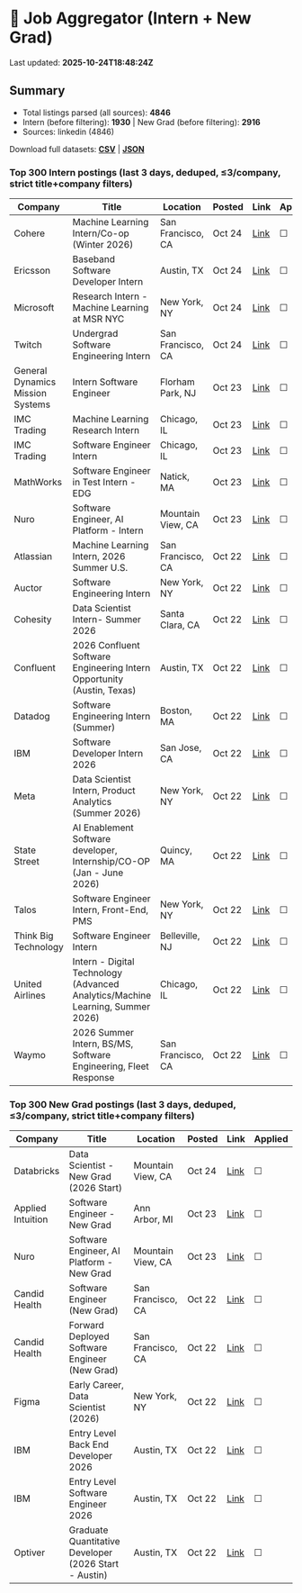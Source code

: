 # 🔎 Job Aggregator (Intern + New Grad)

Last updated: **2025-10-24T18:48:24Z**

## Summary
- Total listings parsed (all sources): **4846**
- Intern (before filtering): **1930** | New Grad (before filtering): **2916**
- Sources: linkedin (4846)

Download full datasets: **[CSV](data/jobs.csv)** | **[JSON](data/jobs.json)**

### Top 300 Intern postings (last 3 days, deduped, ≤3/company, strict title+company filters)
| Company | Title | Location | Posted | Link | Applied |
|---|---|---|---|---|---|
| Cohere | Machine Learning Intern/Co-op  (Winter 2026) | San Francisco, CA | Oct 24 | [Link](https://www.linkedin.com/jobs/view/machine-learning-intern-co-op-winter-2026-at-cohere-4297028675?position=1&pageNum=0&refId=qWhhz%2BHhsoP9maAyMX9aJQ%3D%3D&trackingId=6dVdzrMqz%2FBhz2RAXQuMlg%3D%3D) | ☐ |
| Ericsson | Baseband Software Developer Intern | Austin, TX | Oct 24 | [Link](https://www.linkedin.com/jobs/view/baseband-software-developer-intern-at-ericsson-4318340355?position=8&pageNum=2&refId=QWog4GOJIPAYCUlrbHmdRQ%3D%3D&trackingId=Xlr%2BVIGd%2B0OHO3JLNEu%2BWg%3D%3D) | ☐ |
| Microsoft | Research Intern - Machine Learning at MSR NYC | New York, NY | Oct 24 | [Link](https://www.linkedin.com/jobs/view/research-intern-machine-learning-at-msr-nyc-at-microsoft-4309689706?position=5&pageNum=2&refId=tswXXg7tpWcqtCcFjbmFdA%3D%3D&trackingId=WFPWr9k9XWbhhebNkMzXYw%3D%3D) | ☐ |
| Twitch | Undergrad Software Engineering Intern | San Francisco, CA | Oct 24 | [Link](https://www.linkedin.com/jobs/view/undergrad-software-engineering-intern-at-twitch-4309853502?position=1&pageNum=5&refId=%2BwNprXdp2zGD4sTCgb75HQ%3D%3D&trackingId=T2iX9rvlza9G5SuGx7c8iQ%3D%3D) | ☐ |
| General Dynamics Mission Systems | Intern Software Engineer | Florham Park, NJ | Oct 23 | [Link](https://www.linkedin.com/jobs/view/intern-software-engineer-at-general-dynamics-mission-systems-4317928399?position=9&pageNum=5&refId=K4fke6XkdLpG7HLFGaOJ%2Fg%3D%3D&trackingId=VynuI6w4TumDb8D3InjIXQ%3D%3D) | ☐ |
| IMC Trading | Machine Learning Research Intern | Chicago, IL | Oct 23 | [Link](https://www.linkedin.com/jobs/view/machine-learning-research-intern-at-imc-trading-4319036557?position=8&pageNum=0&refId=thOiydHazKPx9YPpa9JMNQ%3D%3D&trackingId=O5sy2ASB%2BnYjqRBenbDdcg%3D%3D) | ☐ |
| IMC Trading | Software Engineer Intern | Chicago, IL | Oct 23 | [Link](https://www.linkedin.com/jobs/view/software-engineer-intern-at-imc-trading-4319039318?position=10&pageNum=0&refId=thOiydHazKPx9YPpa9JMNQ%3D%3D&trackingId=S7IQpc%2BCTjbhDXHkvTePWg%3D%3D) | ☐ |
| MathWorks | Software Engineer in Test Intern - EDG | Natick, MA | Oct 23 | [Link](https://www.linkedin.com/jobs/view/software-engineer-in-test-intern-edg-at-mathworks-4316259257?position=4&pageNum=7&refId=KgeLJ0GncjTnRpjXgaB6zQ%3D%3D&trackingId=kg74ZaQfsw4BU7eyiAz3jA%3D%3D) | ☐ |
| Nuro | Software Engineer, AI Platform - Intern | Mountain View, CA | Oct 23 | [Link](https://www.linkedin.com/jobs/view/software-engineer-ai-platform-intern-at-nuro-4317730018?position=7&pageNum=2&refId=UgmOK7966jNOIrA9f1q2%2FA%3D%3D&trackingId=FDDac7Iojq0aTSjwxH9Egw%3D%3D) | ☐ |
| Atlassian | Machine Learning Intern, 2026 Summer U.S. | San Francisco, CA | Oct 22 | [Link](https://www.linkedin.com/jobs/view/machine-learning-intern-2026-summer-u-s-at-atlassian-4298429013?position=8&pageNum=5&refId=8xkOZCx3ZTFthy6jJZJtUA%3D%3D&trackingId=bsv2McrJZ1Gyh3NDCpliVA%3D%3D) | ☐ |
| Auctor | Software Engineering Intern | New York, NY | Oct 22 | [Link](https://www.linkedin.com/jobs/view/software-engineering-intern-at-auctor-4318512358?position=1&pageNum=2&refId=t2qTVHghHDsW2b8hf5GtpQ%3D%3D&trackingId=0PSv7CxapGkpzknfMVImng%3D%3D) | ☐ |
| Cohesity | Data Scientist Intern- Summer 2026 | Santa Clara, CA | Oct 22 | [Link](https://www.linkedin.com/jobs/view/data-scientist-intern-summer-2026-at-cohesity-4318501230?position=4&pageNum=7&refId=7PONIyZ%2FL6j2LAi1MqiYDQ%3D%3D&trackingId=4rUTx4qp7PlxBCzTvBB9Bg%3D%3D) | ☐ |
| Confluent | 2026 Confluent Software Engineering Intern Opportunity (Austin, Texas) | Austin, TX | Oct 22 | [Link](https://www.linkedin.com/jobs/view/2026-confluent-software-engineering-intern-opportunity-austin-texas-at-confluent-4318551314?position=7&pageNum=2&refId=QWog4GOJIPAYCUlrbHmdRQ%3D%3D&trackingId=YS5mqu6pZf5wmWCwvOCGQA%3D%3D) | ☐ |
| Datadog | Software Engineering Intern (Summer) | Boston, MA | Oct 22 | [Link](https://www.linkedin.com/jobs/view/software-engineering-intern-summer-at-datadog-4297602754?position=2&pageNum=7&refId=KgeLJ0GncjTnRpjXgaB6zQ%3D%3D&trackingId=8fy8To3yxokS1siFJjJjZQ%3D%3D) | ☐ |
| IBM | Software Developer Intern 2026 | San Jose, CA | Oct 22 | [Link](https://www.linkedin.com/jobs/view/software-developer-intern-2026-at-ibm-4295816595?position=8&pageNum=2&refId=1a2Ruj665CL1OjprVYXK7w%3D%3D&trackingId=6CoAPuGOWNCzqihk85VmzQ%3D%3D) | ☐ |
| Meta | Data Scientist Intern, Product Analytics (Summer 2026) | New York, NY | Oct 22 | [Link](https://www.linkedin.com/jobs/view/data-scientist-intern-product-analytics-summer-2026-at-meta-4306198590?position=9&pageNum=0&refId=v7yTdKhcETwj22DVYuaMtg%3D%3D&trackingId=YyQ%2BHHUSoERMCgoVsQ1IgQ%3D%3D) | ☐ |
| State Street | AI Enablement Software developer, Internship/CO-OP (Jan - June 2026) | Quincy, MA | Oct 22 | [Link](https://www.linkedin.com/jobs/view/ai-enablement-software-developer-internship-co-op-jan-june-2026-at-state-street-4305694673?position=10&pageNum=0&refId=pzqElCxkH6GF3HgUsh2Rnw%3D%3D&trackingId=CMk8klNzh11fekwczZfS2w%3D%3D) | ☐ |
| Talos | Software Engineer Intern, Front-End, PMS | New York, NY | Oct 22 | [Link](https://www.linkedin.com/jobs/view/software-engineer-intern-front-end-pms-at-talos-4318504607?position=10&pageNum=5&refId=nCfKA5MMVkmlsEl8j63ysA%3D%3D&trackingId=%2F7UP5DyHBPBh%2FQPP5%2FTdHA%3D%3D) | ☐ |
| Think Big Technology | Software Engineer Intern | Belleville, NJ | Oct 22 | [Link](https://www.linkedin.com/jobs/view/software-engineer-intern-at-think-big-technology-4318511821?position=1&pageNum=2&refId=L4uLiXFhEhp%2Bz4dvTletjA%3D%3D&trackingId=C0CSgNIzkVIClgq8RpYDHg%3D%3D) | ☐ |
| United Airlines | Intern - Digital Technology (Advanced Analytics/Machine Learning, Summer 2026) | Chicago, IL | Oct 22 | [Link](https://www.linkedin.com/jobs/view/intern-digital-technology-advanced-analytics-machine-learning-summer-2026-at-united-airlines-4318578716?position=5&pageNum=0&refId=foaf9dYDqJrlq7Evf3C20w%3D%3D&trackingId=4mLc0XXwhNJupaheU3W%2FDQ%3D%3D) | ☐ |
| Waymo | 2026 Summer Intern, BS/MS, Software Engineering, Fleet Response | San Francisco, CA | Oct 22 | [Link](https://www.linkedin.com/jobs/view/2026-summer-intern-bs-ms-software-engineering-fleet-response-at-waymo-4318123077?position=1&pageNum=0&refId=6IAeJZ58Stm1QkbywVELnQ%3D%3D&trackingId=Pr3WiQcBZltAXCz47h5XeA%3D%3D) | ☐ |

### Top 300 New Grad postings (last 3 days, deduped, ≤3/company, strict title+company filters)
| Company | Title | Location | Posted | Link | Applied |
|---|---|---|---|---|---|
| Databricks | Data Scientist - New Grad (2026 Start) | Mountain View, CA | Oct 24 | [Link](https://www.linkedin.com/jobs/view/data-scientist-new-grad-2026-start-at-databricks-4297746037?position=5&pageNum=0&refId=ZUlAsfVDe99cWkaiUgoH9w%3D%3D&trackingId=OQGgViZSUk0mz0UOhzi%2Bvw%3D%3D) | ☐ |
| Applied Intuition | Software Engineer - New Grad | Ann Arbor, MI | Oct 23 | [Link](https://www.linkedin.com/jobs/view/software-engineer-new-grad-at-applied-intuition-4288704567?position=1&pageNum=0&refId=MuM6kBwRM%2FR%2BCtNo%2F2f%2BrQ%3D%3D&trackingId=BWQiLEhzvCZnMTxRzUHn4w%3D%3D) | ☐ |
| Nuro | Software Engineer, AI Platform - New Grad | Mountain View, CA | Oct 23 | [Link](https://www.linkedin.com/jobs/view/software-engineer-ai-platform-new-grad-at-nuro-4317707969?position=10&pageNum=0&refId=jR3E4EKCRfcyryyEVWUhVg%3D%3D&trackingId=nMlYmXVnyqIvXpet3Sirjg%3D%3D) | ☐ |
| Candid Health | Software Engineer (New Grad) | San Francisco, CA | Oct 22 | [Link](https://www.linkedin.com/jobs/view/software-engineer-new-grad-at-candid-health-4318541535?position=1&pageNum=5&refId=QiWuX2W3x6rL2WpOLXMNVg%3D%3D&trackingId=oFR%2FXMyI76N7xYxCWU2UCg%3D%3D) | ☐ |
| Candid Health | Forward Deployed Software Engineer (New Grad) | San Francisco, CA | Oct 22 | [Link](https://www.linkedin.com/jobs/view/forward-deployed-software-engineer-new-grad-at-candid-health-4318538599?position=8&pageNum=2&refId=oS7S3daT61MahAQGNkYRyg%3D%3D&trackingId=nbn%2BToQFHJ8e5euIG88qXA%3D%3D) | ☐ |
| Figma | Early Career, Data Scientist (2026) | New York, NY | Oct 22 | [Link](https://www.linkedin.com/jobs/view/early-career-data-scientist-2026-at-figma-4297194939?position=10&pageNum=2&refId=fiMSQ3hgYcDZ9iK1ya2hIA%3D%3D&trackingId=q0PeP7p0ki0Lc9cfrl6EtA%3D%3D) | ☐ |
| IBM | Entry Level Back End Developer 2026 | Austin, TX | Oct 22 | [Link](https://www.linkedin.com/jobs/view/entry-level-back-end-developer-2026-at-ibm-4315464706?position=8&pageNum=2&refId=ZG4ZyL%2BpzDyMP0HomHKX0Q%3D%3D&trackingId=dXHjwnplX%2FVKQ70OAu9f9Q%3D%3D) | ☐ |
| IBM | Entry Level Software Engineer 2026 | Austin, TX | Oct 22 | [Link](https://www.linkedin.com/jobs/view/entry-level-software-engineer-2026-at-ibm-4296281863?position=9&pageNum=5&refId=0hUirrnCnyfrSzTA0TFTaA%3D%3D&trackingId=ImX9JkdfydAIMITR%2F%2BAc%2FA%3D%3D) | ☐ |
| Optiver | Graduate Quantitative Developer (2026 Start - Austin) | Austin, TX | Oct 22 | [Link](https://www.linkedin.com/jobs/view/graduate-quantitative-developer-2026-start-austin-at-optiver-4296297413?position=2&pageNum=0&refId=uz3qWYDWXFnZ847YT%2F6bKQ%3D%3D&trackingId=H4gVrluZ03yWgNbr0TJ1hA%3D%3D) | ☐ |
